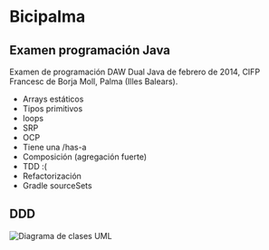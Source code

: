 # Bicipalma

## Examen programación Java

Examen de programación DAW Dual Java de febrero de 2014, CIFP Francesc de Borja Moll, Palma (Illes Balears).

- Arrays estáticos
- Tipos primitivos
- loops
- SRP
- OCP
- Tiene una /has-a
- Composición (agregación fuerte)
- TDD :(
- Refactorización
- Gradle sourceSets

## DDD

![Diagrama de clases UML](./diagrama_clases_UML.png "Diagrama de clases UML")
